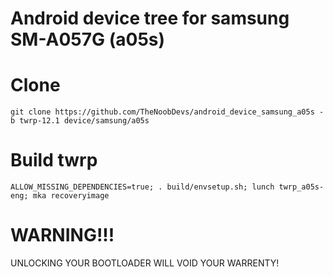 # Android device tree for samsung SM-A057G (a05s)

# Clone
    git clone https://github.com/TheNoobDevs/android_device_samsung_a05s -b twrp-12.1 device/samsung/a05s

# Build twrp
    ALLOW_MISSING_DEPENDENCIES=true; . build/envsetup.sh; lunch twrp_a05s-eng; mka recoveryimage

# WARNING!!!
UNLOCKING YOUR BOOTLOADER WILL VOID YOUR WARRENTY!